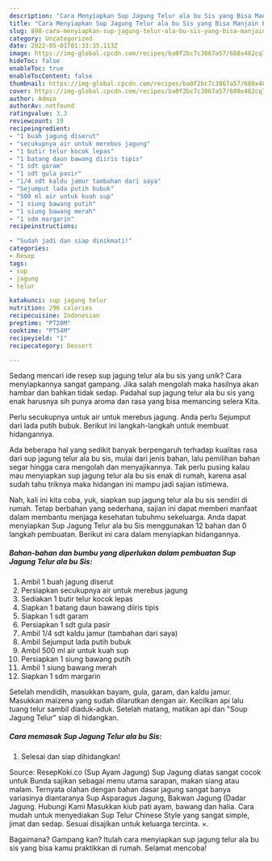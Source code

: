 ```yaml
---
description: "Cara Menyiapkan Sup Jagung Telur ala bu Sis yang Bisa Manjain Lidah"
title: "Cara Menyiapkan Sup Jagung Telur ala bu Sis yang Bisa Manjain Lidah"
slug: 898-cara-menyiapkan-sup-jagung-telur-ala-bu-sis-yang-bisa-manjain-lidah
category: Uncategorized
date: 2022-05-01T01:33:35.113Z
image: https://img-global.cpcdn.com/recipes/ba0f2bc7c3867a57/680x482cq70/sup-jagung-telur-ala-bu-sis-foto-resep-utama.jpg
hideToc: false
enableToc: true
enableTocContent: false
thumbnail: https://img-global.cpcdn.com/recipes/ba0f2bc7c3867a57/680x482cq70/sup-jagung-telur-ala-bu-sis-foto-resep-utama.jpg
cover: https://img-global.cpcdn.com/recipes/ba0f2bc7c3867a57/680x482cq70/sup-jagung-telur-ala-bu-sis-foto-resep-utama.jpg
author: Admin
authorAv: notfound
ratingvalue: 3.3
reviewcount: 19
recipeingredient:
- "1 buah jagung diserut"
- "secukupnya air untuk merebus jagung"
- "1 butir telur kocok lepas"
- "1 batang daun bawang diiris tipis"
- "1 sdt garam"
- "1 sdt gula pasir"
- "1/4 sdt kaldu jamur tambahan dari saya"
- "Sejumput lada putih bubuk"
- "500 ml air untuk kuah sup"
- "1 siung bawang putih"
- "1 siung bawang merah"
- "1 sdm margarin"
recipeinstructions:

- "Sudah jadi dan siap dinikmati!"
categories:
- Resep
tags:
- sup
- jagung
- telur

katakunci: sup jagung telur 
nutrition: 296 calories
recipecuisine: Indonesian
preptime: "PT20M"
cooktime: "PT54M"
recipeyield: "1"
recipecategory: Dessert

---
```





Sedang mencari ide resep sup jagung telur ala bu sis yang unik? Cara menyiapkannya sangat gampang. Jika salah mengolah maka hasilnya akan hambar dan bahkan tidak sedap. Padahal sup jagung telur ala bu sis yang enak harusnya sih punya aroma dan rasa yang bisa memancing selera Kita.





Perlu secukupnya untuk air untuk merebus jagung. Anda perlu Sejumput dari lada putih bubuk. Berikut ini langkah-langkah untuk membuat hidangannya.

Ada beberapa hal yang sedikit banyak berpengaruh terhadap kualitas rasa dari sup jagung telur ala bu sis, mulai dari jenis bahan, lalu pemilihan bahan segar hingga cara mengolah dan menyajikannya. Tak perlu pusing kalau mau menyiapkan sup jagung telur ala bu sis enak di rumah, karena asal sudah tahu triknya maka hidangan ini mampu jadi sajian istimewa.






Nah, kali ini kita coba, yuk, siapkan sup jagung telur ala bu sis sendiri di rumah. Tetap berbahan yang sederhana, sajian ini dapat memberi manfaat dalam membantu menjaga kesehatan tubuhmu sekeluarga. Anda dapat menyiapkan Sup Jagung Telur ala bu Sis menggunakan 12 bahan dan 0 langkah pembuatan. Berikut ini cara dalam menyiapkan hidangannya.

<!--inarticleads1-->

##### Bahan-bahan dan bumbu yang diperlukan dalam pembuatan Sup Jagung Telur ala bu Sis:

1. Ambil 1 buah jagung diserut
1. Persiapkan secukupnya air untuk merebus jagung
1. Sediakan 1 butir telur kocok lepas
1. Siapkan 1 batang daun bawang diiris tipis
1. Siapkan 1 sdt garam
1. Persiapkan 1 sdt gula pasir
1. Ambil 1/4 sdt kaldu jamur (tambahan dari saya)
1. Ambil Sejumput lada putih bubuk
1. Ambil 500 ml air untuk kuah sup
1. Persiapkan 1 siung bawang putih
1. Ambil 1 siung bawang merah
1. Siapkan 1 sdm margarin


Setelah mendidih, masukkan bayam, gula, garam, dan kaldu jamur. Masukkan maizena yang sudah dilarutkan dengan air. Kecilkan api lalu tuang telur sambil diaduk-aduk. Setelah matang, matikan api dan &#34;Soup Jagung Telur&#34; siap di hidangkan. 

<!--inarticleads2-->

##### Cara memasak Sup Jagung Telur ala bu Sis:


1. Selesai dan siap dihidangkan!

Source: ResepKoki.co (Sup Ayam Jagung) Sup Jagung diatas sangat cocok untuk Bunda sajikan sebagai menu utama sarapan, makan siang atau malam. Ternyata olahan dengan bahan dasar jagung sangat banya variasinya diantaranya Sup Asparagus Jagung, Bakwan Jagung (Dadar Jagung. Hubungi Kami Masukkan kiub pati ayam, bawang dan halia. Cara mudah untuk menyediakan Sup Telur Chinese Style yang sangat simple, jimat dan sedap. Sesuai disajikan untuk keluarga tercinta. ×. 

Bagaimana? Gampang kan? Itulah cara menyiapkan sup jagung telur ala bu sis yang bisa kamu praktikkan di rumah. Selamat mencoba!
